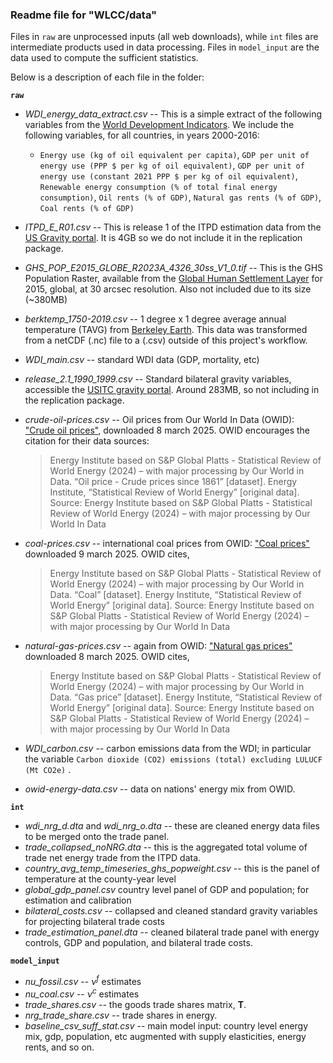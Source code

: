 
### Readme file for "WLCC/data"

Files in `raw` are unprocessed inputs (all web downloads), while `int` files are intermediate products used in data processing. Files in `model_input` are the data used to compute the sufficient statistics.



Below is a description of each file in the folder: 

**`raw`**

- *WDI_energy_data_extract.csv* -- This is a simple extract of the following variables from the [World Development Indicators](https://databank.worldbank.org/source/world-development-indicators). We include the following variables, for all countries, in years 2000-2016:
  
  - `Energy use (kg of oil equivalent per capita)`, `GDP per unit of energy use (PPP $ per kg of oil equivalent)`, `GDP per unit of energy use (constant 2021 PPP $ per kg of oil equivalent)`, `Renewable energy consumption (% of total final energy consumption)`, `Oil rents (% of GDP)`, `Natural gas rents (% of GDP)`, `Coal rents (% of GDP)`
  
- *ITPD_E_R01.csv* -- This is release 1 of the ITPD estimation data from the [US Gravity portal](https://www.usitc.gov/data/gravity/itpde.htm). It is 4GB so we do not include it in the replication package.
- *GHS_POP_E2015_GLOBE_R2023A_4326_30ss_V1_0.tif* -- This is the GHS Population Raster, available from the [Global Human Settlement Layer](https://human-settlement.emergency.copernicus.eu/download.php) for 2015, global, at 30 arcsec resolution. Also not included due to its size (~380MB)
- *berktemp_1750-2019.csv* -- 1 degree x 1 degree average annual temperature (TAVG) from [Berkeley Earth](https://berkeleyearth.org/data/). This data was transformed from a netCDF (.nc) file to a (.csv) outside of this project's workflow.
- *WDI_main.csv* -- standard WDI data (GDP, mortality, etc)
- *release_2.1_1990_1999.csv* -- Standard bilateral gravity variables, accessible the [USITC gravity portal](https://www.usitc.gov/data/gravity/dgd.htm). Around 283MB, so not including in the replication package.
- *crude-oil-prices.csv* -- Oil prices from Our World In Data (OWID): ["Crude oil prices"](https://ourworldindata.org/grapher/crude-oil-prices?v=1&csvType=full&useColumnShortNames=false), downloaded 8 march 2025. OWID encourages the citation for their data sources:

  > Energy Institute based on S&P Global Platts - Statistical Review of World Energy (2024) – with major processing by Our World in Data. “Oil price - Crude prices since 1861” [dataset]. Energy Institute, “Statistical Review of World Energy” [original data].
  > Source: Energy Institute based on S&P Global Platts - Statistical Review of World Energy (2024) – with major processing by Our World In Data

- *coal-prices.csv* -- international coal prices from OWID: ["Coal prices"](https://ourworldindata.org/grapher/coal-prices?v=1&csvType=full&useColumnShortNames=false) downloaded 9 march 2025. OWID cites,

  >Energy Institute based on S&P Global Platts - Statistical Review of World Energy (2024) – with major processing by Our World in Data. “Coal” [dataset]. Energy Institute, “Statistical Review of World Energy” [original data].
  >Source: Energy Institute based on S&P Global Platts - Statistical Review of World Energy (2024) – with major processing by Our World In Data

- *natural-gas-prices.csv* -- again from OWID: ["Natural gas prices"](https://ourworldindata.org/grapher/natural-gas-prices?v=1&csvType=full&useColumnShortNames=false) downloaded 8 march 2025. OWID cites,

  > Energy Institute based on S&P Global Platts - Statistical Review of World Energy (2024) – with major processing by Our World in Data. “Gas price” [dataset]. Energy Institute, “Statistical Review of World Energy” [original data].
  > Source: Energy Institute based on S&P Global Platts - Statistical Review of World Energy (2024) – with major processing by Our World In Data

- *WDI_carbon.csv* -- carbon emissions data from the WDI; in particular the variable `Carbon dioxide (CO2) emissions (total) excluding LULUCF (Mt CO2e)` .
- *owid-energy-data.csv* -- data on nations' energy mix from OWID.



**`int`**

- *wdi_nrg_d.dta* and *wdi_nrg_o.dta* -- these are cleaned energy data files to be merged onto the trade panel.
- *trade_collapsed_noNRG.dta* -- this is the aggregated total volume of trade net energy trade from the ITPD data.
- *country_avg_temp_timeseries_ghs_popweight.csv* -- this is the panel of temperature at the county-year level
- *global_gdp_panel.csv* country level panel of GDP and population; for estimation and calibration
- *bilateral_costs.csv* -- collapsed and cleaned standard gravity variables for projecting bilateral trade costs
- *trade_estimation_panel.dta* -- cleaned bilateral trade panel with energy controls, GDP and population, and bilateral trade costs.



**`model_input`**

- *nu_fossil.csv* -- $\nu^f$ estimates
- *nu_coal.csv* -- $\nu^c$ estimates
- *trade_shares.csv* -- the goods trade shares matrix, $\mathbf{T}$. 
- *nrg_trade_share.csv* -- trade shares in energy.
- *baseline_csv_suff_stat.csv* -- main model input: country level energy mix, gdp, population, etc augmented with supply elasticities, energy rents, and so on.

